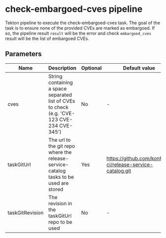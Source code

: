 # check-embargoed-cves pipeline

Tekton pipeline to execute the check-embargoed-cves task. The goal of the task is to ensure none of the provided
CVEs are marked as embargoed. If so, the pipeline result `result` will be the error and check `embargoed_cves`
result will be the list of embargoed CVEs.

## Parameters

| Name            | Description                                                                                | Optional | Default value                                             |
|-----------------|--------------------------------------------------------------------------------------------|----------|-----------------------------------------------------------|
| cves            | String containing a space separated list of CVEs to check (e.g. 'CVE-123 CVE-234 CVE-345') | No       | -                                                         |
| taskGitUrl      | The url to the git repo where the release-service-catalog tasks to be used are stored      | Yes      | https://github.com/konflux-ci/release-service-catalog.git |
| taskGitRevision | The revision in the taskGitUrl repo to be used                                             | No       | -                                                         |
